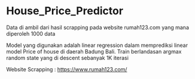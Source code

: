 # House_Price_Predictor
Data di ambil dari hasil scrapping pada website rumah123.com
yang mana diperoleh 1000 data

Model yang digunakan adalah linear regression dalam memprediksi linear model
Price of house di daerah Badung Bali. Train berlandasan argmax random state yang 
di descent sebanyak 1K iterasi


Website Scrapping : https://www.rumah123.com/
